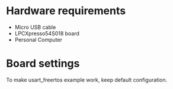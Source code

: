 Hardware requirements
=====================
- Micro USB cable
- LPCXpresso54S018 board
- Personal Computer

Board settings
==============
To make usart_freertos example work, keep default configuration.
